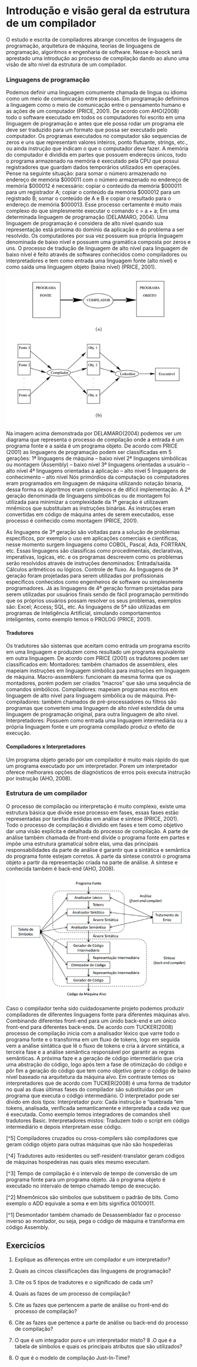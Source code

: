 Introdução e visão geral da estrutura de um compilador
======

O estudo e escrita de compiladores abrange conceitos de linguagens de programação, arquitetura de máquina, teorias de linguagens de programação, algoritmos e engenharia de software. Nesse e-boock será aprestado uma introdução ao processo de compilação dando ao aluno uma visão de alto nível da estrutura de um compilador.

### Linguagens de programação

Podemos definir uma linguagem comumente chamada de língua ou idioma como um meio de comunicação entre pessoas. Em programação definimos a linguagem como o meio de comunicação entre o pensamento humano e as ações de um computador (PRICE, 2001). De acordo com AHO(2008) todo o software executado em todos os computadores foi escrito em uma linguagem de programação e antes que ele possa rodar um programa ele deve ser traduzido para um formato que possa ser executado pelo computador.
Os programas executados no computador são sequencias de zeros e uns que representam valores inteiros, ponto flutuante, strings, etc., ou ainda instrução que indicam o que o computador deve fazer. A memória do computador é dividida em partes que possuem endereços únicos, todo o programa armazenado na memória é executado pela CPU que possui registradores que guardam dados temporários utilizados em operações. Pense na seguinte situação: para somar o número armazenado no endereço de memória $000011 com o número armazenado no endereço de memória $000012 é necessário: copiar o conteúdo da memória $000011 para um registrador A; copiar o conteúdo da memória $000012 para um registrado B; somar o conteúdo de A e B e copiar o resultado para o endereço de memória $000013. Esse processo certamente é muito mais complexo do que simplesmente executar o comando c = a + a; Em uma determinada linguagem de programação (DELAMARO, 2004).
Uma linguagem de programação é considera de alto nível quando sua representação está próxima do domínio da aplicação e do problema a ser resolvido. Os computadores por sua vez possuem sua própria linguagem denominada de baixo nível e possuem uma gramática composta por zeros e uns. O processo de tradução de linguagem de alto nível para linguagem de baixo nível é feito através de softwares conhecidos como compiladores ou interpretadores e tem como entrada uma linguagem fonte (alto nível) e como saída uma linguagem objeto (baixo nível) (PRICE, 2001).

![](../images/compilation-process.png)

Na imagem acima demonstrada por DELAMARO(2004) podemos ver um diagrama que representa o processo de compilação onde a entrada é um programa fonte e a saída é um programa objeto.
De acordo com PRICE (2001) as linguagens de programação podem ser classificadas em 5 gerações:
1ª linguagens de máquina – baixo nível 
2ª linguagens simbólicas ou montagem (Assembly) – baixo nível
3ª linguagens orientadas a usuário – alto nível
4ª linguagens orientadas a aplicação – alto nível 
5 linguagens de conhecimento – alto nível
Nós primórdios da computação os computadores eram programados em linguagem de máquina utilizando notação binaria, dessa forma os algoritmos eram complexos e de difícil implementação. A 2ª geração denominada de linguagens simbólicas ou de montagem foi utilizada para minimizar a complexidade da 1ª geração é utilizavam mnêmicos que substituíam as instruções binárias. As instruções eram convertidas em código de máquina antes de serem executados, esse processo é conhecido como montagem (PRICE, 2001).

As linguagens de 3ª geração são voltadas para a solução de problemas específicos, por exemplo o uso em aplicações comerciais e cientificas, nesse momento surgem linguagens como COBOL, Pascal, Ada, FORTRAN, etc. Essas linguagens são classificas como procedimentais, declarativas, imperativas, logicas, etc. e os programas descrevem como os problemas serão resolvidos através de instruções denominados:
Entrada/saída.
Cálculos aritméticos ou lógicos.
Controle de fluxo.
As linguagens de 3ª geração foram projetadas para serem utilizadas por profissionais específicos conhecidos como engenheiros de software ou simplesmente programadores. Já as linguagens de 4ª geração formam projetadas para serem utilizadas por usuários finais sendo de fácil programação permitindo que os próprios usuários possam resolver os seus problemas, exemplos são: Excel; Access; SQL, etc. As linguagens de 5ª são utilizadas em programas de Inteligência Artificial, simulando comportamentos inteligentes, como exemplo temos o PROLOG (PRICE, 2001).

#### Tradutores 

Os tradutores são sistemas que aceitam como entrada um programa escrito em uma linguagem e produzem como resultado um programa equivalente em outra linguagem. De acordo com PRICE (2001) os tradutores podem ser classificados em:
Montadores: também chamados de assemblers, eles mapeiam instruções em linguagem simbólica para instruções em linguagem de máquina.
Macro-assemblers: funcionam da mesma forma que os montadores, porém podem ser criados “macros” que são uma sequência de comandos simbólicos.
Compiladores: mapeiam programas escritos em linguagem de alto nível para linguagem simbólica ou de máquina. 
Pré-compiladores: também chamados de pré-processadores ou filtros são programas que convertem uma linguagem de alto nível estendida de uma linguagem de programação original, para outra linguagem de alto nível.
Interpretadores: Possuem como entrada uma linguagem intermediária ou a própria linguagem fonte e um programa compilado produz o efeito de execução.

#### Compiladores x Interpretadores

Um programa objeto gerado por um compilador é muito mais rápido do que um programa executado por um interpretador. Porem um interpretador oferece melhorares opções de diagnósticos de erros pois executa instrução por instrução (AHO, 2008). 

### Estrutura de um compilador

O processo de compilação ou interpretação é muito complexo, existe uma estrutura básica que divide esse processo em fases, essas fases estão representadas por tarefas divididas em análise e síntese (PRICE, 2001).
Todo o processo de compilação é dividido em fases e tem como objetivo dar uma visão explicita e detalhada do processo de compilação. A parte de análise também chamada de front-end divide o programa fonte em partes e impõe uma estrutura gramatical sobre elas, uma das principais responsabilidades da parte de análise é garantir que a sintática e semântica do programa fonte estejam corretos. A parte da síntese constrói o programa objeto a partir da representação criada na parte de análise. A síntese e conhecida também é back-end (AHO, 2008).

![](../images/compilation-steps.png)

Caso o compilador tenha sido cuidadosamente projeto podemos produzir compiladores de diferentes linguagens fonte para diferentes máquinas alvo. Combinando diferentes front-end para um únido back-end e um único front-end para diferentes back-ends. 
De acordo com TUCKER(2008) processo de compilação inicia com a analisador léxico que varre todo o programa fonte e o transforma em um fluxo de tokens, logo em seguida vem a análise sintática que lê o fluxo de tokens e cria a árvore sintática, a terceira fase e a análise semântica responsável por garantir as regras semânticas. A próxima faze e a geração de código intermediário que cria uma abstração do código, logo após tem a fase de otimização do código e pôr fim a geração do código que tem como objetivo gerar o código de baixo nível baseado na arquitetura da máquina alvo.
Em contraste temos os interpretadores que de acordo com TUCKER(2008) é uma forma de tradutor no qual as duas últimas fases do compilador são substituídas por um programa que executa o código intermediário.
O interpretador pode ser divido em dois tipos:
Interpretador puro: Cada instrução e “quebrada “em tokens, analisada, verificada semanticamente e interpretada a cada vez que é executada. Como exemplo temos integradores de comandos shell tradutores Basic.
Interpretadores mistos: Traduzem todo o script em código intermediário e depois interpretam esse código.




[^5] Compiladores cruzados ou cross-compilers são compiladores que geram código objeto para outras máquinas que não são hospedeiras

[^4] Tradutores auto residentes ou self-resident-translator geram códigos de máquinas hospedeiras nas quais eles mesmo executam. 

[^3] Tempo de compilação é o intervalo de tempo de conversão de um programa fonte para um programa objeto. Já o programa objeto é executado no intervalo de tempo chamado tempo de execução.

[^2] Mnemônicos são símbolos que substituem o padrão de bits. Como exemplo o ADD equivale a soma e em bits significa 00100011.

[^1] Desmontador também chamado de Desassemblador faz o processo inverso ao montador, ou seja, pega o código de máquina e transforma em código Assembly. 




Exercicíos
------

1. Explique as diferenças entre um compilador e um interpretador?

2. Quais as cincos classificações das linguagens de programação?
3. Cite os 5 tipos de tradutores e o significado de cada um?
4. Quais as fazes de um processo de compilação?
5. Cite as fazes que pertencem a parte de análise ou front-end do processo de compilação?
6. Cite as fazes que pertence a parte de análise ou back-end do processo de compilação?
7. O que é um integrador puro e um interpretador misto?
8 .O que é a tabela de símbolos e quais os principais atributos que são utilizados?
9. O que é o modelo de compilação Just-In-Time?
